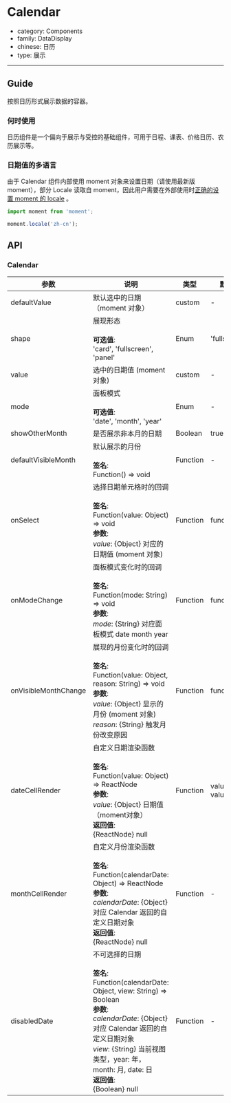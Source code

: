 # Calendar

-   category: Components
-   family: DataDisplay
-   chinese: 日历
-   type: 展示

---

## Guide

按照日历形式展示数据的容器。

### 何时使用

日历组件是一个偏向于展示与受控的基础组件，可用于日程、课表、价格日历、农历展示等。

### 日期值的多语言

由于 Calendar 组件内部使用 moment 对象来设置日期（请使用最新版 moment），部分 Locale 读取自 moment，因此用户需要在外部使用时[正确的设置 moment 的 locale](http://momentjs.cn/docs/#/i18n/changing-locale/) 。

```js
import moment from 'moment';

moment.locale('zh-cn');
```

## API

### Calendar

| 参数                   | 说明                                                                                                                                                                                                                                      | 类型       | 默认值                   |
| -------------------- | --------------------------------------------------------------------------------------------------------------------------------------------------------------------------------------------------------------------------------------- | -------- | --------------------- |
| defaultValue         | 默认选中的日期（moment 对象）                                                                                                                                                                                                                      | custom   | -                     |
| shape                | 展现形态<br><br>**可选值**:<br>'card', 'fullscreen', 'panel'                                                                                                                                                                                   | Enum     | 'fullscreen'          |
| value                | 选中的日期值 (moment 对象)                                                                                                                                                                                                                      | custom   | -                     |
| mode                 | 面板模式<br><br>**可选值**:<br>'date', 'month', 'year'                                                                                                                                                                                         | Enum     | -                     |
| showOtherMonth       | 是否展示非本月的日期                                                                                                                                                                                                                              | Boolean  | true                  |
| defaultVisibleMonth  | 默认展示的月份<br><br>**签名**:<br>Function() => void                                                                                                                                                                                            | Function | -                     |
| onSelect             | 选择日期单元格时的回调<br><br>**签名**:<br>Function(value: Object) => void<br>**参数**:<br>_value_: {Object} 对应的日期值 (moment 对象)                                                                                                                        | Function | func.noop             |
| onModeChange         | 面板模式变化时的回调<br><br>**签名**:<br>Function(mode: String) => void<br>**参数**:<br>_mode_: {String} 对应面板模式 date month year                                                                                                                       | Function | func.noop             |
| onVisibleMonthChange | 展现的月份变化时的回调<br><br>**签名**:<br>Function(value: Object, reason: String) => void<br>**参数**:<br>_value_: {Object} 显示的月份 (moment 对象)<br>_reason_: {String} 触发月份改变原因                                                                          | Function | func.noop             |
| dateCellRender       | 自定义日期渲染函数<br><br>**签名**:<br>Function(value: Object) => ReactNode<br>**参数**:<br>_value_: {Object} 日期值（moment对象）<br>**返回值**:<br>{ReactNode} null<br>                                                                                      | Function | value => value.date() |
| monthCellRender      | 自定义月份渲染函数<br><br>**签名**:<br>Function(calendarDate: Object) => ReactNode<br>**参数**:<br>_calendarDate_: {Object} 对应 Calendar 返回的自定义日期对象<br>**返回值**:<br>{ReactNode} null<br>                                                               | Function | -                     |
| disabledDate         | 不可选择的日期<br><br>**签名**:<br>Function(calendarDate: Object, view: String) => Boolean<br>**参数**:<br>_calendarDate_: {Object} 对应 Calendar 返回的自定义日期对象<br>_view_: {String} 当前视图类型，year: 年， month: 月, date: 日<br>**返回值**:<br>{Boolean} null<br> | Function | -                     |
